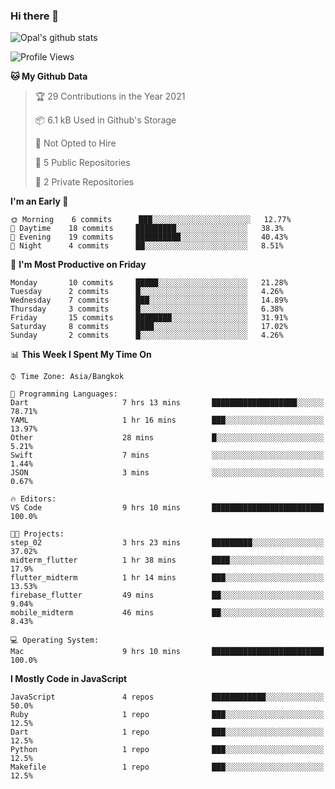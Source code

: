 ### Hi there 👋

![Opal's github stats](https://github-readme-stats.vercel.app/api?username=coolkidneversleep&count_private=true&show_icons=true&theme=radical)


<!--START_SECTION:waka-->
![Profile Views](http://img.shields.io/badge/Profile%20Views-0-blue)

**🐱 My Github Data** 

> 🏆 29 Contributions in the Year 2021
 > 
> 📦 6.1 kB Used in Github's Storage 
 > 
> 🚫 Not Opted to Hire
 > 
> 📜 5 Public Repositories 
 > 
> 🔑 2 Private Repositories  
 > 
**I'm an Early 🐤** 

```text
🌞 Morning    6 commits      ███░░░░░░░░░░░░░░░░░░░░░░   12.77% 
🌆 Daytime    18 commits     █████████░░░░░░░░░░░░░░░░   38.3% 
🌃 Evening    19 commits     ██████████░░░░░░░░░░░░░░░   40.43% 
🌙 Night      4 commits      ██░░░░░░░░░░░░░░░░░░░░░░░   8.51%

```
📅 **I'm Most Productive on Friday** 

```text
Monday       10 commits     █████░░░░░░░░░░░░░░░░░░░░   21.28% 
Tuesday      2 commits      █░░░░░░░░░░░░░░░░░░░░░░░░   4.26% 
Wednesday    7 commits      ███░░░░░░░░░░░░░░░░░░░░░░   14.89% 
Thursday     3 commits      █░░░░░░░░░░░░░░░░░░░░░░░░   6.38% 
Friday       15 commits     ████████░░░░░░░░░░░░░░░░░   31.91% 
Saturday     8 commits      ████░░░░░░░░░░░░░░░░░░░░░   17.02% 
Sunday       2 commits      █░░░░░░░░░░░░░░░░░░░░░░░░   4.26%

```


📊 **This Week I Spent My Time On** 

```text
⌚︎ Time Zone: Asia/Bangkok

💬 Programming Languages: 
Dart                     7 hrs 13 mins       ███████████████████░░░░░░   78.71% 
YAML                     1 hr 16 mins        ███░░░░░░░░░░░░░░░░░░░░░░   13.97% 
Other                    28 mins             █░░░░░░░░░░░░░░░░░░░░░░░░   5.21% 
Swift                    7 mins              ░░░░░░░░░░░░░░░░░░░░░░░░░   1.44% 
JSON                     3 mins              ░░░░░░░░░░░░░░░░░░░░░░░░░   0.67%

🔥 Editors: 
VS Code                  9 hrs 10 mins       █████████████████████████   100.0%

🐱‍💻 Projects: 
step_02                  3 hrs 23 mins       █████████░░░░░░░░░░░░░░░░   37.02% 
midterm_flutter          1 hr 38 mins        ████░░░░░░░░░░░░░░░░░░░░░   17.9% 
flutter_midterm          1 hr 14 mins        ███░░░░░░░░░░░░░░░░░░░░░░   13.53% 
firebase_flutter         49 mins             ██░░░░░░░░░░░░░░░░░░░░░░░   9.04% 
mobile_midterm           46 mins             ██░░░░░░░░░░░░░░░░░░░░░░░   8.43%

💻 Operating System: 
Mac                      9 hrs 10 mins       █████████████████████████   100.0%

```

**I Mostly Code in JavaScript** 

```text
JavaScript               4 repos             ████████████░░░░░░░░░░░░░   50.0% 
Ruby                     1 repo              ███░░░░░░░░░░░░░░░░░░░░░░   12.5% 
Dart                     1 repo              ███░░░░░░░░░░░░░░░░░░░░░░   12.5% 
Python                   1 repo              ███░░░░░░░░░░░░░░░░░░░░░░   12.5% 
Makefile                 1 repo              ███░░░░░░░░░░░░░░░░░░░░░░   12.5%

```



<!--END_SECTION:waka-->
